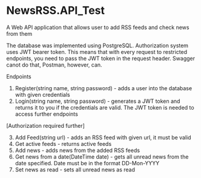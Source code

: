 # NewsRSS.API_Test
A Web API application that allows user to add RSS feeds and check news from them

The database was implemented using PostgreSQL.
Authorization system uses JWT bearer token. This means that with every request to restricted endpoints, you need to pass the JWT token in the request header. Swagger canot do that, Postman, however, can.

Endpoints
1. Register(string name, string password) - adds a user into the database with given credentials
2. Login(string name, string password) - generates a JWT token and returns it to you if the credentials are valid. The JWT token is needed to access further endpoints

[Authorization required further]

3. Add Feed(string url) - adds an RSS feed with given url, it must be valid
4. Get active feeds - returns active feeds
5. Add news - adds news from the added RSS feeds
6. Get news from a date(DateTime date) - gets all unread news from the date specified. Date must be in the format DD-Mon-YYYY
7. Set news as read - sets all unread news as read
